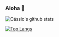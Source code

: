 ### Aloha 👋

<!--
**cassiokineipe/cassiokineipe** is a ✨ _special_ ✨ repository because its `README.md` (this file) appears on your GitHub profile.

Here are some ideas to get you started:

- 🔭 I’m currently working on ...
- 🌱 I’m currently learning ...
- 👯 I’m looking to collaborate on ...
- 🤔 I’m looking for help with ...
- 💬 Ask me about ...
- 📫 How to reach me: ...
- 😄 Pronouns: ...
- ⚡ Fun fact: ...
-->


![Cássio's github stats](https://github-readme-stats.vercel.app/api?username=cassiokineipe&show_icons=true&theme=tokyonight)


[![Top Langs](https://github-readme-stats.vercel.app/api/top-langs/?username=cassiokineipe&amp;theme=dark)](https://github.com/cassiokineipe/github-readme-stats)





